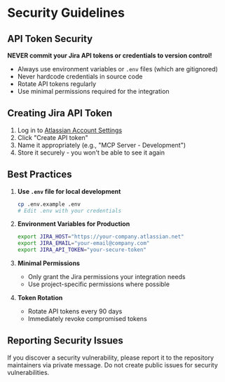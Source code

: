 # Security Guidelines

## API Token Security

**NEVER commit your Jira API tokens or credentials to version control!**

- Always use environment variables or `.env` files (which are gitignored)
- Never hardcode credentials in source code
- Rotate API tokens regularly
- Use minimal permissions required for the integration

## Creating Jira API Token

1. Log in to [Atlassian Account Settings](https://id.atlassian.com/manage-profile/security/api-tokens)
2. Click "Create API token"
3. Name it appropriately (e.g., "MCP Server - Development")
4. Store it securely - you won't be able to see it again

## Best Practices

1. **Use `.env` file for local development**
   ```bash
   cp .env.example .env
   # Edit .env with your credentials
   ```

2. **Environment Variables for Production**
   ```bash
   export JIRA_HOST="https://your-company.atlassian.net"
   export JIRA_EMAIL="your-email@company.com"
   export JIRA_API_TOKEN="your-secure-token"
   ```

3. **Minimal Permissions**
   - Only grant the Jira permissions your integration needs
   - Use project-specific permissions where possible

4. **Token Rotation**
   - Rotate API tokens every 90 days
   - Immediately revoke compromised tokens

## Reporting Security Issues

If you discover a security vulnerability, please report it to the repository maintainers via private message. Do not create public issues for security vulnerabilities.